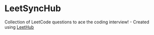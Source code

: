 # LeetSyncHub
Collection of LeetCode questions to ace the coding interview! - Created using [LeetHub](https://github.com/QasimWani/LeetHub)
